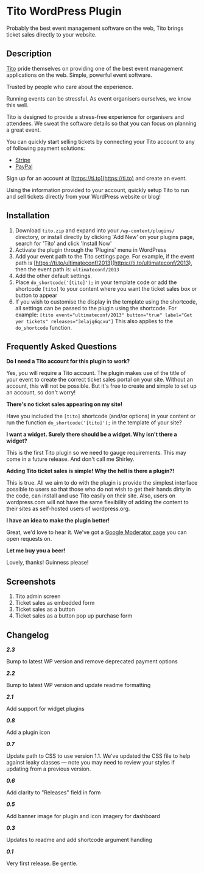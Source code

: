 # Tito WordPress Plugin

Probably the best event management software on the web, Tito brings ticket sales directly to your website.

## Description

[Tito](https://ti.to) pride themselves on providing one of the best event management applications on the web. Simple, powerful event software.

Trusted by people who care about the experience.

Running events can be stressful. As event organisers ourselves, we know this well.

Tito is designed to provide a stress-free experience for organisers and attendees. We sweat the software details so that you can focus on planning a great event.

You can quickly start selling tickets by connecting your Tito account to any of following payment solutions:

* [Stripe](http://stripe.com/)
* [PayPal](http://paypal.com/)

Sign up for an account at [https://ti.to](https://ti.to) and create an event.

Using the information provided to your account, quickly setup Tito to run and sell tickets directly from your WordPress website or blog!

## Installation

1. Download `tito.zip` and expand into your `/wp-content/plugins/` directory, or install directly by clicking 'Add New' on your plugins page, search for 'Tito' and click 'Install Now'
2. Activate the plugin through the 'Plugins' menu in WordPress
3. Add your event path to the Tito settings page. For example, if the event path is [https://ti.to/ultimateconf/2013](https://ti.to/ultimateconf/2013), then the event path is: `ultimateconf/2013`
4. Add the other default settings.
5. Place `do_shortcode('[tito]');` in your template code or add the shortcode `[tito]` to your content where you want the ticket sales box or button to appear
6. If you wish to customise the display in the template using the shortcode, all settings can be passed to the plugin using the shortcode.
For example: ```[tito event="ultimateconf/2013" button="true" label="Get yer tickets" releases="3elajg6qcxu"]``` This also applies to the `do_shortcode` function.

## Frequently Asked Questions

**Do I need a Tito account for this plugin to work?**

Yes, you will require a Tito account. The plugin makes use of the title of your event to create the correct ticket sales portal on your site. Without an account, this will not be possible. But it's free to create and simple to set up an account, so don't worry!

**There's no ticket sales appearing on my site!**

Have you included the `[tito]` shortcode (and/or options) in your content or run the function `do_shortcode('[tito]');` in the template of your site?

**I want a widget. Surely there should be a widget. Why isn't there a widget?**

This is the first Tito plugin so we need to gauge requirements. This may come in a future release. And don't call me Shirley.

**Adding Tito ticket sales is simple! Why the hell is there a plugin?!**

This is true. All we aim to do with the plugin is provide the simplest interface possible to users so that those who do not wish to get their hands dirty in the code, can install and use Tito easily on their site. Also, users on wordpress.com will not have the same flexibility of adding the content to their sites as self-hosted users of wordpress.org.

**I have an idea to make the plugin better!**

Great, we'd love to hear it. We've got a [Google Moderator page](http://www.google.com/moderator/?authuser=1#15/e=219831&t=219831.40) you can open requests on.

**Let me buy you a beer!**

Lovely, thanks! Guinness please!

## Screenshots
1. Tito admin screen
2. Ticket sales as embedded form
3. Ticket sales as a button
4. Ticket sales as a button pop up purchase form

## Changelog
**_2.3_**

Bump to latest WP version and remove deprecated payment options

**_2.2_**

Bump to latest WP version and update readme formatting

**_2.1_**

Add support for widget plugins

**_0.8_**

Add a plugin icon

**_0.7_**

Update path to CSS to use version 1.1. We've updated the CSS file to help against leaky classes — note you may need to review your styles if updating from a previous version.

**_0.6_**

Add clarity to "Releases" field in form

**_0.5_**

Add banner image for plugin and icon imagery for dashboard

**_0.3_**

Updates to readme and add shortcode argument handling

**_0.1_**

Very first release. Be gentle.